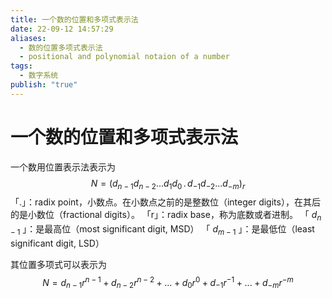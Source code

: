 ```yaml
---
title: 一个数的位置和多项式表示法
date: 22-09-12 14:57:29
aliases:
  - 数的位置多项式表示法
  - positional and polynomial notaion of a number
tags:
  - 数字系统
publish: "true"
---
```


# 一个数的位置和多项式表示法

一个数用位置表示法表示为
$$N=(d_{n-1}d_{n-2}...d_{1}d_{0} \, . \, d_{-1}d_{-2}...d_{-m})_{r}$$
「.」：radix point，小数点。在小数点之前的是整数位（integer digits），在其后的是小数位（fractional digits）。
「r」：radix base，称为底数或者进制。
「 $d_{n-1}$ 」：是最高位（most significant digit, MSD）
「 $d_{m-1}$ 」：是最低位（least significant digit, LSD）

其位置多项式可以表示为
$$N=d_{n-1}r^{n-1}+d_{n-2}r^{n-2}+...+d_{0}r^{0}+d_{-1}r^{-1}+...+d_{-m}r^{-m}$$
